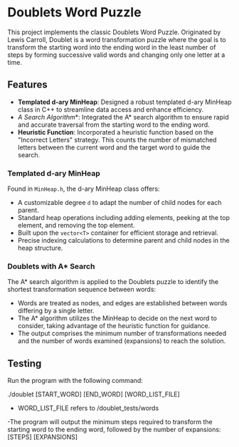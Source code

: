 # Doublets Word Puzzle

This project implements the classic Doublets Word Puzzle. Originated by Lewis Carroll, Doublet is a word transformation puzzle where the goal is to transform the starting word into the ending word in the least number of steps by forming successive valid words and changing only one letter at a time.

## Features

- **Templated d-ary MinHeap**: Designed a robust templated d-ary MinHeap class in C++ to streamline data access and enhance efficiency.
- **A* Search Algorithm**: Integrated the A* search algorithm to ensure rapid and accurate traversal from the starting word to the ending word.
- **Heuristic Function**: Incorporated a heuristic function based on the "Incorrect Letters" strategy. This counts the number of mismatched letters between the current word and the target word to guide the search.

### Templated d-ary MinHeap

Found in `MinHeap.h`, the d-ary MinHeap class offers:

- A customizable degree `d` to adapt the number of child nodes for each parent.
- Standard heap operations including adding elements, peeking at the top element, and removing the top element.
- Built upon the `vector<T>` container for efficient storage and retrieval.
- Precise indexing calculations to determine parent and child nodes in the heap structure.

### Doublets with A* Search

The A* search algorithm is applied to the Doublets puzzle to identify the shortest transformation sequence between words:

- Words are treated as nodes, and edges are established between words differing by a single letter.
- The A* algorithm utilizes the MinHeap to decide on the next word to consider, taking advantage of the heuristic function for guidance.
- The output comprises the minimum number of transformations needed and the number of words examined (expansions) to reach the solution.

## Testing

Run the program with the following command:

./doublet [START_WORD] [END_WORD] [WORD_LIST_FILE]
- WORD_LIST_FILE refers to /doublet_tests/words

-The program will output the minimum steps required to transform the starting word to the ending word, followed by the number of expansions:
[STEPS]
[EXPANSIONS]
